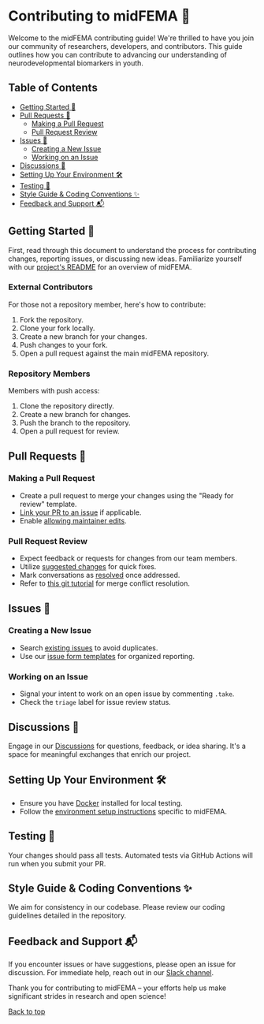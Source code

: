 # Contributing to midFEMA 🌟

Welcome to the midFEMA contributing guide! We're thrilled to have you join our community of researchers, developers, and contributors. This guide outlines how you can contribute to advancing our understanding of neurodevelopmental biomarkers in youth.

## Table of Contents
- [Getting Started 🚀](#getting-started-)
- [Pull Requests 💼](#pull-requests-)
  - [Making a Pull Request](#making-a-pull-request)
  - [Pull Request Review](#pull-request-review)
- [Issues 🐛](#issues-)
  - [Creating a New Issue](#creating-a-new-issue)
  - [Working on an Issue](#working-on-an-issue)
- [Discussions 💬](#discussions-)
- [Setting Up Your Environment 🛠](#setting-up-your-environment-)
- [Testing 🧪](#testing-)
- [Style Guide & Coding Conventions ✨](#style-guide--coding-conventions-)
- [Feedback and Support 📬](#feedback-and-support-)

## Getting Started 🚀

First, read through this document to understand the process for contributing changes, reporting issues, or discussing new ideas. Familiarize yourself with our [project's README](README.md) for an overview of midFEMA.

### External Contributors

For those not a repository member, here's how to contribute:
1. Fork the repository.
2. Clone your fork locally.
3. Create a new branch for your changes.
4. Push changes to your fork.
5. Open a pull request against the main midFEMA repository.

### Repository Members

Members with push access:
1. Clone the repository directly.
2. Create a new branch for changes.
3. Push the branch to the repository.
4. Open a pull request for review.

## Pull Requests 💼

### Making a Pull Request

- Create a pull request to merge your changes using the "Ready for review" template.
- [Link your PR to an issue](https://docs.github.com/en/issues/tracking-your-work-with-issues/linking-a-pull-request-to-an-issue) if applicable.
- Enable [allowing maintainer edits](https://docs.github.com/en/github/collaborating-with-issues-and-pull-requests/allowing-changes-to-a-pull-request-branch-created-from-a-fork).

### Pull Request Review

- Expect feedback or requests for changes from our team members.
- Utilize [suggested changes](https://docs.github.com/en/github/collaborating-with-issues-and-pull-requests/incorporating-feedback-in-your-pull-request) for quick fixes.
- Mark conversations as [resolved](https://docs.github.com/en/github/collaborating-with-issues-and-pull-requests/commenting-on-a-pull-request#resolving-conversations) once addressed.
- Refer to [this git tutorial](https://github.com/skills/resolve-merge-conflicts) for merge conflict resolution.

## Issues 🐛

### Creating a New Issue

- Search [existing issues](https://github.com/openresearchcollabs/midFEMA/issues) to avoid duplicates.
- Use our [issue form templates](https://github.com/openresearchcollabs/midFEMA/issues/new/choose) for organized reporting.

### Working on an Issue

- Signal your intent to work on an open issue by commenting `.take`.
- Check the `triage` label for issue review status.

## Discussions 💬

Engage in our [Discussions](https://github.com/openresearchcollabs/midFEMA/discussions) for questions, feedback, or idea sharing. It's a space for meaningful exchanges that enrich our project.

## Setting Up Your Environment 🛠

- Ensure you have [Docker](https://docs.docker.com/get-docker/) installed for local testing.
- Follow the [environment setup instructions](#setting-up-your-environment-) specific to midFEMA.

## Testing 🧪

Your changes should pass all tests. Automated tests via GitHub Actions will run when you submit your PR.

## Style Guide & Coding Conventions ✨

We aim for consistency in our codebase. Please review our coding guidelines detailed in the repository.

## Feedback and Support 📬

If you encounter issues or have suggestions, please open an issue for discussion. For immediate help, reach out in our [Slack channel](https://join.slack.com/t/fiusunlab/shared_invite/zt-2c06cewsn-umIms6iXpnKa8NPwnsf_Xg).

Thank you for contributing to midFEMA – your efforts help us make significant strides in research and open science!

[Back to top](#table-of-contents)
